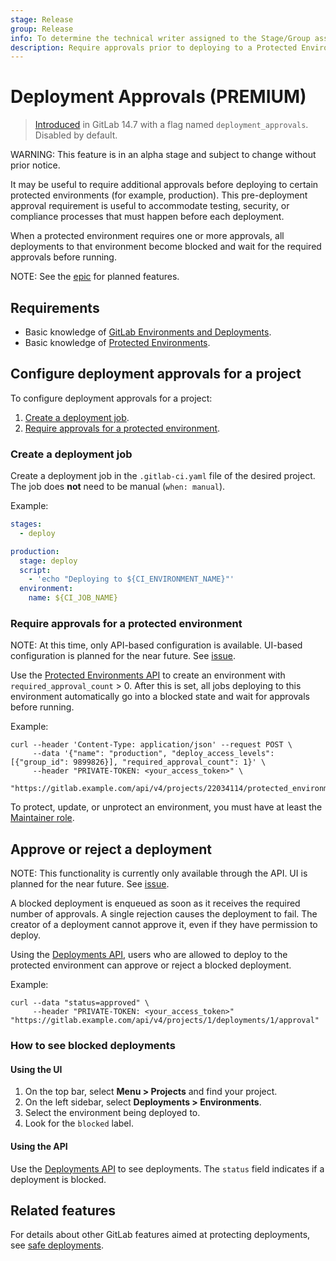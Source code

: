 ```yaml
---
stage: Release
group: Release
info: To determine the technical writer assigned to the Stage/Group associated with this page, see https://about.gitlab.com/handbook/engineering/ux/technical-writing/#assignments
description: Require approvals prior to deploying to a Protected Environment
---
```


# Deployment Approvals **(PREMIUM)**

> [Introduced](https://gitlab.com/gitlab-org/gitlab/-/issues/215888) in GitLab 14.7 with a flag named `deployment_approvals`. Disabled by default.

WARNING:
This feature is in an alpha stage and subject to change without prior notice.

It may be useful to require additional approvals before deploying to certain protected environments (for example, production). This pre-deployment approval requirement is useful to accommodate testing, security, or compliance processes that must happen before each deployment.

When a protected environment requires one or more approvals, all deployments to that environment become blocked and wait for the required approvals before running.

NOTE:
See the [epic](https://gitlab.com/groups/gitlab-org/-/epics/6832) for planned features.

## Requirements

- Basic knowledge of [GitLab Environments and Deployments](index.md).
- Basic knowledge of [Protected Environments](protected_environments.md).

## Configure deployment approvals for a project

To configure deployment approvals for a project:

1. [Create a deployment job](#create-a-deployment-job).
1. [Require approvals for a protected environment](#require-approvals-for-a-protected-environment).

### Create a deployment job

Create a deployment job in the `.gitlab-ci.yaml` file of the desired project. The job does **not** need to be manual (`when: manual`).

Example:

   ```yaml
   stages:
     - deploy

   production:
     stage: deploy
     script:
       - 'echo "Deploying to ${CI_ENVIRONMENT_NAME}"'
     environment:
       name: ${CI_JOB_NAME}
   ```

### Require approvals for a protected environment 

NOTE:
At this time, only API-based configuration is available. UI-based configuration is planned for the near future. See [issue](https://gitlab.com/gitlab-org/gitlab/-/issues/344675). 

Use the [Protected Environments API](../../api/protected_environments.md#protect-repository-environments) to create an environment with `required_approval_count` > 0. After this is set, all jobs deploying to this environment automatically go into a blocked state and wait for approvals before running.

Example:

```shell
curl --header 'Content-Type: application/json' --request POST \
     --data '{"name": "production", "deploy_access_levels": [{"group_id": 9899826}], "required_approval_count": 1}' \
     --header "PRIVATE-TOKEN: <your_access_token>" \
     "https://gitlab.example.com/api/v4/projects/22034114/protected_environments"
```

To protect, update, or unprotect an environment, you must have at least the
[Maintainer role](../../user/permissions.md).

## Approve or reject a deployment

NOTE:
This functionality is currently only available through the API. UI is planned for the near future. See [issue](https://gitlab.com/gitlab-org/gitlab/-/issues/342180/).

A blocked deployment is enqueued as soon as it receives the required number of approvals. A single rejection causes the deployment to fail. The creator of a deployment cannot approve it, even if they have permission to deploy.

Using the [Deployments API](../../api/deployments.md#approve-or-reject-a-blocked-deployment), users who are allowed to deploy to the protected environment can approve or reject a blocked deployment. 

Example:

```shell
curl --data "status=approved" \
     --header "PRIVATE-TOKEN: <your_access_token>" "https://gitlab.example.com/api/v4/projects/1/deployments/1/approval"
```

### How to see blocked deployments

#### Using the UI

1. On the top bar, select **Menu > Projects** and find your project.
1. On the left sidebar, select **Deployments > Environments**.
1. Select the environment being deployed to.
1. Look for the `blocked` label.

#### Using the API

Use the [Deployments API](../../api/deployments.md) to see deployments. The `status` field indicates if a deployment is blocked. 

## Related features

For details about other GitLab features aimed at protecting deployments, see [safe deployments](deployment_safety.md).

<!-- ## Troubleshooting

Include any troubleshooting steps that you can foresee. If you know beforehand what issues
one might have when setting this up, or when something is changed, or on upgrading, it's
important to describe those, too. Think of things that may go wrong and include them here.
This is important to minimize requests for support, and to avoid doc comments with
questions that you know someone might ask.

Each scenario can be a third-level heading, e.g. `### Getting error message X`.
If you have none to add when creating a doc, leave this section in place
but commented out to help encourage others to add to it in the future. -->
